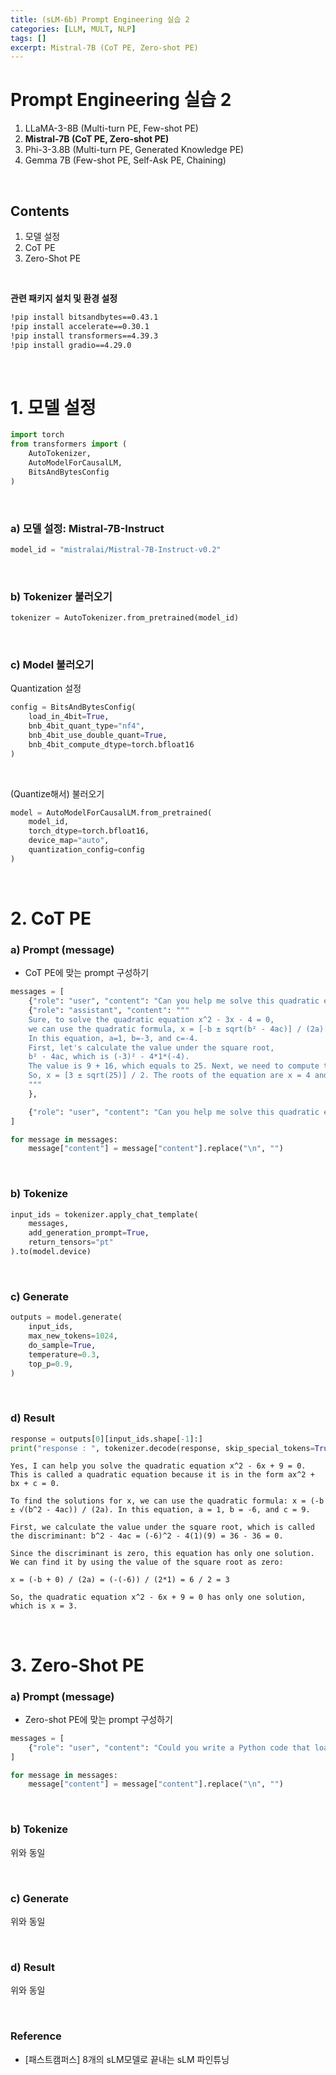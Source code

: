 ```yaml
---
title: (sLM-6b) Prompt Engineering 실습 2
categories: [LLM, MULT, NLP]
tags: []
excerpt: Mistral-7B (CoT PE, Zero-shot PE)
---
```


<script src="https://cdn.mathjax.org/mathjax/latest/MathJax.js?config=TeX-AMS-MML_HTMLorMML" type="text/javascript"></script>
# Prompt Engineering 실습 2

1. LLaMA-3-8B (Multi-turn PE, Few-shot PE)
2. **Mistral-7B (CoT PE, Zero-shot PE)**
3. Phi-3-3.8B (Multi-turn PE, Generated Knowledge PE)
4. Gemma 7B (Few-shot PE, Self-Ask PE, Chaining)

<br>

## Contents

1. 모델 설정
2. CoT PE
3. Zero-Shot PE

<br>

**관련 패키지 설치 및 환경 설정**

```bash
!pip install bitsandbytes==0.43.1
!pip install accelerate==0.30.1
!pip install transformers==4.39.3
!pip install gradio==4.29.0
```

<br>

# 1. 모델 설정

```python
import torch
from transformers import (
    AutoTokenizer,
    AutoModelForCausalLM,
    BitsAndBytesConfig
)
```

<br>

### a) 모델 설정: Mistral-7B-Instruct

```python
model_id = "mistralai/Mistral-7B-Instruct-v0.2"
```

<br>

### b) Tokenizer 불러오기

```python
tokenizer = AutoTokenizer.from_pretrained(model_id)
```

<br>

### c) Model 불러오기

Quantization 설정

```python
config = BitsAndBytesConfig(
    load_in_4bit=True,
    bnb_4bit_quant_type="nf4",
    bnb_4bit_use_double_quant=True,
    bnb_4bit_compute_dtype=torch.bfloat16
)
```

<br>

(Quantize해서) 불러오기

```python
model = AutoModelForCausalLM.from_pretrained(
    model_id,
    torch_dtype=torch.bfloat16, 
    device_map="auto",          
    quantization_config=config  
)
```

<br>

# 2. CoT PE

### a) Prompt (message)

- CoT PE에 맞는 prompt 구성하기

```python
messages = [
    {"role": "user", "content": "Can you help me solve this quadratic equation: x^2 - 3x - 4 = 0?"},
    {"role": "assistant", "content": """
    Sure, to solve the quadratic equation x^2 - 3x - 4 = 0,
    we can use the quadratic formula, x = [-b ± sqrt(b² - 4ac)] / (2a).
    In this equation, a=1, b=-3, and c=-4.
    First, let's calculate the value under the square root,
    b² - 4ac, which is (-3)² - 4*1*(-4).
    The value is 9 + 16, which equals to 25. Next, we need to compute the values of x using the quadratic formula.
    So, x = [3 ± sqrt(25)] / 2. The roots of the equation are x = 4 and x = -1.
    """
    },

    {"role": "user", "content": "Can you help me solve this quadratic equation: x^2 - 6x + 9 = 0?"}
]
```

```python
for message in messages:
    message["content"] = message["content"].replace("\n", "")
```

<br>

### b) Tokenize

```python
input_ids = tokenizer.apply_chat_template(
    messages,
    add_generation_prompt=True,
    return_tensors="pt"
).to(model.device)
```

<br>

### c) Generate

```python
outputs = model.generate(
    input_ids,
    max_new_tokens=1024,
    do_sample=True,
    temperature=0.3,       
    top_p=0.9,             
)
```

<br>

### d) Result

```python
response = outputs[0][input_ids.shape[-1]:]
print("response : ", tokenizer.decode(response, skip_special_tokens=True))
```

```
Yes, I can help you solve the quadratic equation x^2 - 6x + 9 = 0. This is called a quadratic equation because it is in the form ax^2 + bx + c = 0.

To find the solutions for x, we can use the quadratic formula: x = (-b ± √(b^2 - 4ac)) / (2a). In this equation, a = 1, b = -6, and c = 9.

First, we calculate the value under the square root, which is called the discriminant: b^2 - 4ac = (-6)^2 - 4(1)(9) = 36 - 36 = 0.

Since the discriminant is zero, this equation has only one solution. We can find it by using the value of the square root as zero:

x = (-b + 0) / (2a) = (-(-6)) / (2*1) = 6 / 2 = 3

So, the quadratic equation x^2 - 6x + 9 = 0 has only one solution, which is x = 3.
```

<br>

# 3. Zero-Shot PE

### a) Prompt (message)

- Zero-shot PE에 맞는 prompt 구성하기

```python
messages = [
    {"role": "user", "content": "Could you write a Python code that loads GPT-2 from Hugging Face and performs inference?"},
]
```

```python
for message in messages:
    message["content"] = message["content"].replace("\n", "")
```

<br>

### b) Tokenize

위와 동일

<br>

### c) Generate

위와 동일

<br>

### d) Result

위와 동일

<br>

### Reference

- [패스트캠퍼스] 8개의 sLM모델로 끝내는 sLM 파인튜닝
